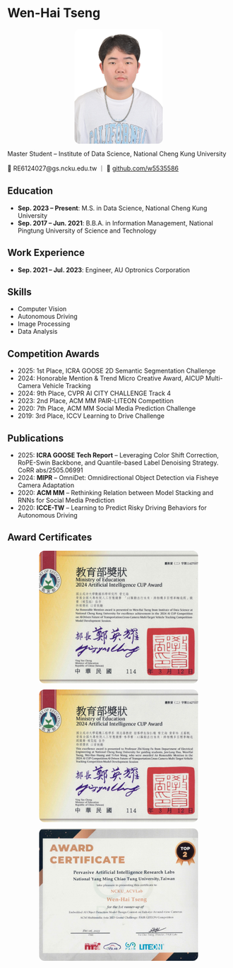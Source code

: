 <html lang="en">
<head>
  <meta charset="UTF-8" />
  <meta name="viewport" content="width=device-width, initial-scale=1.0" />
</head>
<body>
  <h1>Wen-Hai Tseng</h1>
  <img src="images/曾文海證件照.JPG" alt="Wen-Hai Tseng Photo" width="200" height="260" style="display:block; margin:1em auto; object-fit:cover; border-radius:12px;" />
  <p class="center">Master Student – Institute of Data Science, National Cheng Kung University</p>
  <p class="center">📧 RE6124027@gs.ncku.edu.tw ｜ 🔗 <a href="https://github.com/w5535586">github.com/w5535586</a></p>
  
  <section>
    <h2>Education</h2>
    <ul>
      <li><strong>Sep. 2023 – Present</strong>: M.S. in Data Science, National Cheng Kung University</li>
      <li><strong>Sep. 2017 – Jun. 2021</strong>: B.B.A. in Information Management, National Pingtung University of Science and Technology</li>
    </ul>
  </section>

  <section>
    <h2>Work Experience</h2>
    <ul>
      <li><strong>Sep. 2021 – Jul. 2023</strong>: Engineer, AU Optronics Corporation</li>
    </ul>
  </section>

  <section>
    <h2>Skills</h2>
    <ul>
      <li>Computer Vision</li>
      <li>Autonomous Driving</li>
      <li>Image Processing</li>
      <li>Data Analysis</li>
    </ul>
  </section>

  <section>
    <h2>Competition Awards</h2>
    <ul>
      <li>2025: 1st Place, ICRA GOOSE 2D Semantic Segmentation Challenge</li>
      <li>2024: Honorable Mention & Trend Micro Creative Award, AICUP Multi-Camera Vehicle Tracking</li>
      <li>2024: 9th Place, CVPR AI CITY CHALLENGE Track 4</li>
      <li>2023: 2nd Place, ACM MM PAIR-LITEON Competition</li>
      <li>2020: 7th Place, ACM MM Social Media Prediction Challenge</li>
      <li>2019: 3rd Place, ICCV Learning to Drive Challenge</li>
    </ul>
  </section>

  <section>
    <h2>Publications</h2>
    <ul>
      <li>2025: <strong>ICRA GOOSE Tech Report</strong> – Leveraging Color Shift Correction, RoPE-Swin Backbone, and Quantile-based Label Denoising Strategy. CoRR abs/2505.06991</li>
      <li>2024: <strong>MIPR</strong> – OmniDet: Omnidirectional Object Detection via Fisheye Camera Adaptation</li>
      <li>2020: <strong>ACM MM</strong> – Rethinking Relation between Model Stacking and RNNs for Social Media Prediction</li>
      <li>2020: <strong>ICCE-TW</strong> – Learning to Predict Risky Driving Behaviors for Autonomous Driving</li>
    </ul>
  </section>

  <section>
    <h2>Award Certificates</h2>
    <img src="images/AICUP_曾文海佳作.jpg" alt="AI CUP Honorable Mention" width="360" height="300" style="display:block; margin:1em auto; object-fit:cover; border-radius:12px;" />
    <img src="images/AICUP_曾文海創意獎.jpg" alt="AI CUP Creative Award" width="360" height="300" style="display:block; margin:1em auto; object-fit:cover; border-radius:12px;" />
    <img src="images/ACMM_曾文海.jpg" alt="ACM MM 2nd Place" width="360" height="300" style="display:block; margin:1em auto; object-fit:cover; border-radius:12px;" />
  </section>

</body>
</html>
